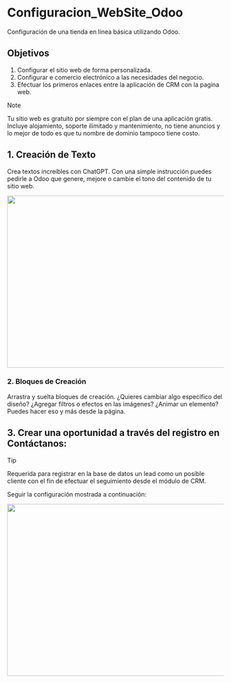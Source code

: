 # Configuracion_WebSite_Odoo
Configuración de una tienda en línea básica utilizando Odoo.

## Objetivos
1. Configurar el sitio web de forma personalizada.
2. Configurar e comercio electrónico a las necesidades del negocio.
3. Efectuar los primeros enlaces entre la aplicación de CRM con la pagina web.

> [!NOTE]
> Tu sitio web es gratuito por siempre con el plan de una aplicación gratis. Incluye alojamiento, soporte ilimitado y mantenimiento, no tiene anuncios y lo mejor de todo es que tu nombre de dominio tampoco tiene costo.

## 1. Creación de Texto
Crea textos increíbles con ChatGPT. Con una simple instrucción puedes pedirle a Odoo que genere, mejore o cambie el tono del contenido de tu sitio web.

<img src="https://github.com/user-attachments/assets/4cfc139c-d2bb-4074-b1bc-7b42ed5d41e2" width="800" height="400">


### 2. Bloques de Creación
Arrastra y suelta bloques de creación. ¿Quieres cambiar algo específico del diseño? ¿Agregar filtros o efectos en las imágenes? ¿Animar un elemento? Puedes hacer eso y más desde la página.

## 3. Crear una oportunidad a través del registro en Contáctanos:

> [!TIP]
> Requerida para registrar en la base de datos un lead como un posible cliente con el fin de efectuar el seguimiento desde el módulo de CRM.
> 
> Seguir la configuración mostrada a continuación:

<!-- ![image](https://github.com/user-attachments/assets/1aff2b06-563b-4a48-a047-d4b2ee678de4) -->

<img src="https://github.com/user-attachments/assets/1aff2b06-563b-4a48-a047-d4b2ee678de4" width="800" height="400">

